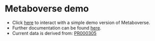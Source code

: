 # Metaboverse demo
- Click [here](https://metaboverse.github.io/demo/) to interact with a simple demo version of Metaboverse.
- Further documentation can be found [here](https://metaboverse.readthedocs.io/en/latest/).
- Current data is derived from: [PR000305](https://www.metabolomicsworkbench.org/data/DRCCMetadata.php?Mode=Project&ProjectID=PR000305)
